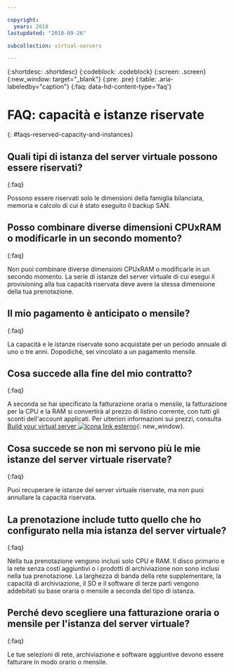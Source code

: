 ```yaml
---

copyright:
  years: 2018
lastupdated: "2018-09-26"

subcollection: virtual-servers

---
```


{:shortdesc: .shortdesc}
{:codeblock: .codeblock}
{:screen: .screen}
{:new_window: target="_blank"}
{:pre: .pre}
{:table: .aria-labeledby="caption"}
{:faq: data-hd-content-type='faq'}

# FAQ: capacità e istanze riservate
{: #faqs-reserved-capacity-and-instances}

## Quali tipi di istanza del server virtuale possono essere riservati?
{:faq}

Possono essere riservati solo le dimensioni della famiglia bilanciata, memoria e calcolo di cui è stato eseguito il backup SAN.

## Posso combinare diverse dimensioni CPUxRAM o modificarle in un secondo momento?
{:faq}

Non puoi combinare diverse dimensioni CPUxRAM o modificarle in un secondo momento. La serie di istanze del server virtuale di cui esegui il provisioning alla tua capacità riservata deve avere la stessa dimensione della tua prenotazione.

## Il mio pagamento è anticipato o mensile?
{:faq}

La capacità e le istanze riservate sono acquistate per un periodo annuale di uno o tre anni. Dopodiché, sei vincolato a un pagamento mensile.

## Cosa succede alla fine del mio contratto?
{:faq}

A seconda se hai specificato la fatturazione oraria o mensile, la fatturazione per la CPU e la RAM si convertirà al prezzo di listino corrente, con tutti gli sconti dell'account applicati. Per ulteriori informazioni sui prezzi, consulta [Build your virtual server ![Icona link esterno](../icons/launch-glyph.svg "Icona link esterno")](https://www.ibm.com/cloud-computing/bluemix/virtual-servers){: new_window}.

## Cosa succede se non mi servono più le mie istanze del server virtuale riservate?
{:faq}

Puoi recuperare le istanze del server virtuale riservate, ma non puoi annullare la capacità riservata.

## La prenotazione include tutto quello che ho configurato nella mia istanza del server virtuale?
{:faq}

Nella tua prenotazione vengono inclusi solo CPU e RAM. Il disco primario e la rete senza costi aggiuntivi o i prodotti di archiviazione non sono inclusi nella tua prenotazione. La larghezza di banda della rete supplementare, la capacità di archiviazione, il SO e il software di terze parti vengono addebitati su base oraria o mensile a seconda del tipo di istanza.

## Perché devo scegliere una fatturazione oraria o mensile per l'istanza del server virtuale?
{:faq}

Le tue selezioni di rete, archiviazione e software aggiuntive devono essere fatturare in modo orario o mensile.
